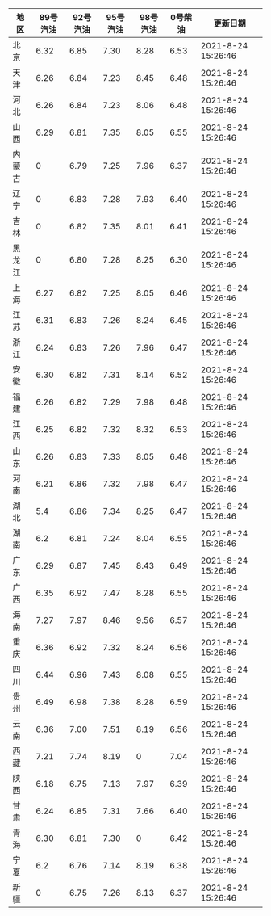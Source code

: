 | 地区 | 89号汽油 | 92号汽油 | 95号汽油 | 98号汽油 | 0号柴油 | 更新日期 |
| --- | --- | --- | --- | --- | --- | --- |
| 北京 | 6.32 | 6.85 | 7.30 | 8.28 | 6.53 | 2021-8-24 15:26:46 |
| 天津 | 6.26 | 6.84 | 7.23 | 8.45 | 6.48 | 2021-8-24 15:26:46 |
| 河北 | 6.26 | 6.84 | 7.23 | 8.06 | 6.48 | 2021-8-24 15:26:46 |
| 山西 | 6.29 | 6.81 | 7.35 | 8.05 | 6.55 | 2021-8-24 15:26:46 |
| 内蒙古 | 0 | 6.79 | 7.25 | 7.96 | 6.37 | 2021-8-24 15:26:46 |
| 辽宁 | 0 | 6.83 | 7.28 | 7.93 | 6.40 | 2021-8-24 15:26:46 |
| 吉林 | 0 | 6.82 | 7.35 | 8.01 | 6.41 | 2021-8-24 15:26:46 |
| 黑龙江 | 0 | 6.80 | 7.28 | 8.25 | 6.30 | 2021-8-24 15:26:46 |
| 上海 | 6.27 | 6.82 | 7.25 | 8.05 | 6.46 | 2021-8-24 15:26:46 |
| 江苏 | 6.31 | 6.83 | 7.26 | 8.24 | 6.45 | 2021-8-24 15:26:46 |
| 浙江 | 6.24 | 6.83 | 7.26 | 7.96 | 6.47 | 2021-8-24 15:26:46 |
| 安徽 | 6.30 | 6.82 | 7.31 | 8.14 | 6.52 | 2021-8-24 15:26:46 |
| 福建 | 6.26 | 6.82 | 7.29 | 7.98 | 6.48 | 2021-8-24 15:26:46 |
| 江西 | 6.25 | 6.82 | 7.32 | 8.32 | 6.53 | 2021-8-24 15:26:46 |
| 山东 | 6.26 | 6.83 | 7.33 | 8.05 | 6.48 | 2021-8-24 15:26:46 |
| 河南 | 6.21 | 6.86 | 7.32 | 7.98 | 6.47 | 2021-8-24 15:26:46 |
| 湖北 | 5.4 | 6.86 | 7.34 | 8.25 | 6.47 | 2021-8-24 15:26:46 |
| 湖南 | 6.2 | 6.81 | 7.24 | 8.04 | 6.55 | 2021-8-24 15:26:46 |
| 广东 | 6.29 | 6.87 | 7.45 | 8.43 | 6.49 | 2021-8-24 15:26:46 |
| 广西 | 6.35 | 6.92 | 7.47 | 8.28 | 6.55 | 2021-8-24 15:26:46 |
| 海南 | 7.27 | 7.97 | 8.46 | 9.56 | 6.57 | 2021-8-24 15:26:46 |
| 重庆 | 6.36 | 6.92 | 7.32 | 8.24 | 6.56 | 2021-8-24 15:26:46 |
| 四川 | 6.44  | 6.96 | 7.43 | 8.08 | 6.55 | 2021-8-24 15:26:46 |
| 贵州 | 6.49 | 6.98 | 7.38 | 8.28 | 6.59 | 2021-8-24 15:26:46 |
| 云南 | 6.36  | 7.00 | 7.51 | 8.19 | 6.56 | 2021-8-24 15:26:46 |
| 西藏 | 7.21 | 7.74 | 8.19 | 0 | 7.04 | 2021-8-24 15:26:46 |
| 陕西 | 6.18 | 6.75 | 7.13 | 7.97 | 6.39 | 2021-8-24 15:26:46 |
| 甘肃 | 6.24 | 6.85 | 7.31 | 7.66 | 6.40 | 2021-8-24 15:26:46 |
| 青海 | 6.30 | 6.81 | 7.30 | 0 | 6.42 | 2021-8-24 15:26:46 |
| 宁夏 | 6.2 | 6.76 | 7.14 | 8.19 | 6.38 | 2021-8-24 15:26:46 |
| 新疆 | 0 | 6.75 | 7.26 | 8.13 | 6.37 | 2021-8-24 15:26:46 |
